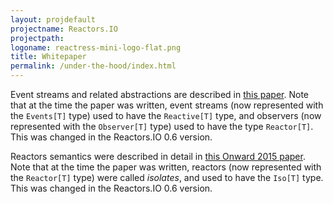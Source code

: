 ```yaml
---
layout: projdefault
projectname: Reactors.IO
projectpath: 
logoname: reactress-mini-logo-flat.png
title: Whitepaper
permalink: /under-the-hood/index.html
---
```


Event streams and related abstractions are described in
[this paper](/resources/docs/event-streams.pdf).
Note that at the time the paper was written,
event streams (now represented with the `Events[T]` type)
used to have the `Reactive[T]` type,
and observers (now represented with the `Observer[T]` type)
used to have the type `Reactor[T]`.
This was changed in the Reactors.IO 0.6 version.

Reactors semantics were described in detail in
[this Onward 2015 paper](/resources/docs/reactors.pdf).
Note that at the time the paper was written,
reactors (now represented with the `Reactor[T]` type)
were called *isolates*,
and used to have the `Iso[T]` type.
This was changed in the Reactors.IO 0.6 version.
